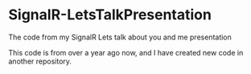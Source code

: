 SignalR-LetsTalkPresentation
============================

The code from my SignalR Lets talk about you and me presentation

This code is from over a year ago now, and I have created new code in another repository.
